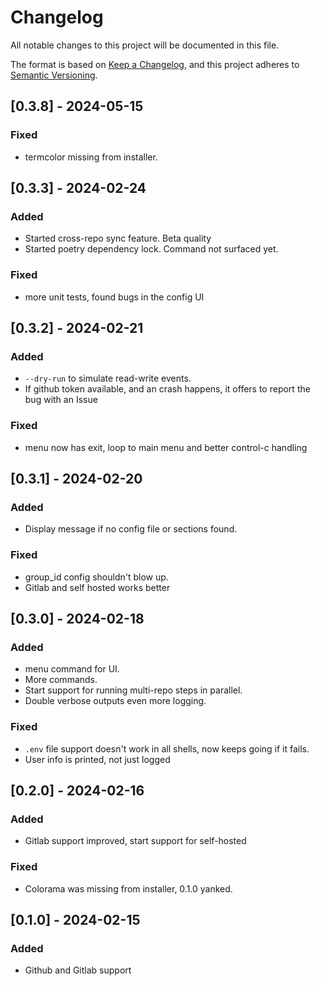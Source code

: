 # Changelog

All notable changes to this project will be documented in this file.

The format is based on [Keep a Changelog](https://keepachangelog.com/en/1.0.0/),
and this project adheres to [Semantic Versioning](https://semver.org/spec/v2.0.0.html).

## [0.3.8] - 2024-05-15

### Fixed

- termcolor missing from installer.

## [0.3.3] - 2024-02-24

### Added

- Started cross-repo sync feature. Beta quality
- Started poetry dependency lock. Command not surfaced yet.

### Fixed

- more unit tests, found bugs in the config UI

## [0.3.2] - 2024-02-21

### Added

- `--dry-run` to simulate read-write events.
- If github token available, and an crash happens, it offers to report the bug with an Issue

### Fixed

- menu now has exit, loop to main menu and better control-c handling

## [0.3.1] - 2024-02-20

### Added

- Display message if no config file or sections found.

### Fixed

- group_id config shouldn't blow up.
- Gitlab and self hosted works better

## [0.3.0] - 2024-02-18

### Added

- menu command for UI.
- More commands.
- Start support for running multi-repo steps in parallel.
- Double verbose outputs even more logging.

### Fixed

- `.env` file support doesn't work in all shells, now keeps going if it fails.
- User info is printed, not just logged

## [0.2.0] - 2024-02-16

### Added

- Gitlab support improved, start support for self-hosted

### Fixed

- Colorama was missing from installer, 0.1.0 yanked.

## [0.1.0] - 2024-02-15

### Added

- Github and Gitlab support

